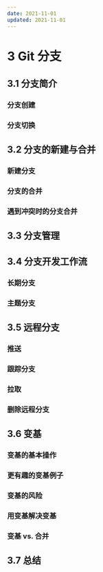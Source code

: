 ```yaml
---
date: 2021-11-01
updated: 2021-11-01
---
```


# 3 Git 分支

## 3.1 分支简介

### 分支创建

### 分支切换

## 3.2 分支的新建与合并

### 新建分支

### 分支的合并

### 遇到冲突时的分支合并

## 3.3 分支管理

## 3.4 分支开发工作流

### 长期分支

### 主题分支

## 3.5 远程分支

### 推送

### 跟踪分支

### 拉取

### 删除远程分支

## 3.6 变基

### 变基的基本操作

### 更有趣的变基例子

### 变基的风险

### 用变基解决变基

### 变基 vs. 合并

## 3.7 总结
